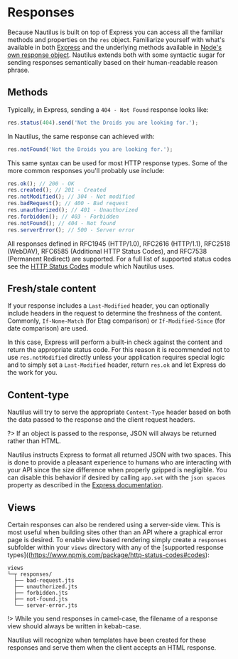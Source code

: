# Responses

Because Nautilus is built on top of Express you can access all the familiar methods and properties on the `res` object. Familiarize yourself with what's available in both [Express](https://expressjs.com/en/4x/api.html#res) and the underlying methods available in [Node's own response object](https://nodejs.org/api/http.html#http_class_http_serverresponse). Nautilus extends both with some syntactic sugar for sending responses semantically based on their human-readable reason phrase.

## Methods

Typically, in Express, sending a `404 - Not Found` response looks like:

```javascript
res.status(404).send('Not the Droids you are looking for.');
```

In Nautilus, the same response can achieved with:

```javascript
res.notFound('Not the Droids you are looking for.');
```

This same syntax can be used for most HTTP response types. Some of the more common responses you'll probably use include:

```javascript
res.ok(); // 200 - OK
res.created(); // 201 - Created
res.notModified(); // 304 - Not modified
res.badRequest(); // 400 - Bad request
res.unauthorized(); // 401 - Unauthorized
res.forbidden(); // 403 - Forbidden
res.notFound(); // 404 - Not found
res.serverError(); // 500 - Server error
```

All responses defined in RFC1945 (HTTP/1.0), RFC2616 (HTTP/1.1), RFC2518 (WebDAV), RFC6585 (Additional HTTP Status Codes), and RFC7538 (Permanent Redirect) are supported. For a full list of supported status codes see the [HTTP Status Codes](https://www.npmjs.com/package/http-status-codes#codes) module which Nautilus uses.

## Fresh/stale content

If your response includes a `Last-Modified` header, you can optionally include headers in the request to determine the freshness of the content. Commonly, `If-None-Match` (for Etag comparison) or `If-Modified-Since` (for date comparison) are used.

In this case, Express will perform a built-in check against the content and return the appropriate status code. For this reason it is recommended not to use `res.notModified` directly unless your application requires special logic and to simply set a `Last-Modified` header, return `res.ok` and let Express do the work for you.

## Content-type

Nautilus will try to serve the appropriate `Content-Type` header based on both the data passed to the response and the client request headers.

?> If an object is passed to the response, JSON will always be returned rather than HTML.

Nautilus instructs Express to format all returned JSON with two spaces. This is done to provide a pleasant experience to humans who are interacting with your API since the size difference when properly gzipped is negligible. You can disable this behavior if desired by calling `app.set` with the `json spaces` property as described in the [Express documentation](https://expressjs.com/en/4x/api.html#app.set).

## Views

Certain responses can also be rendered using a server-side view. This is most useful when building sites other than an API where a graphical error page is desired. To enable view based rendering simply create a `responses` subfolder within your `views` directory with any of the [supported response types]((https://www.npmjs.com/package/http-status-codes#codes):

```
views
└─┬ responses/
  ├── bad-request.jts
  ├── unauthorized.jts
  ├── forbidden.jts
  ├── not-found.jts
  └── server-error.jts
```

!> While you send responses in camel-case, the filename of a response view should always be written in kebab-case.

Nautilus will recognize when templates have been created for these responses and serve them when the client accepts an HTML response.
